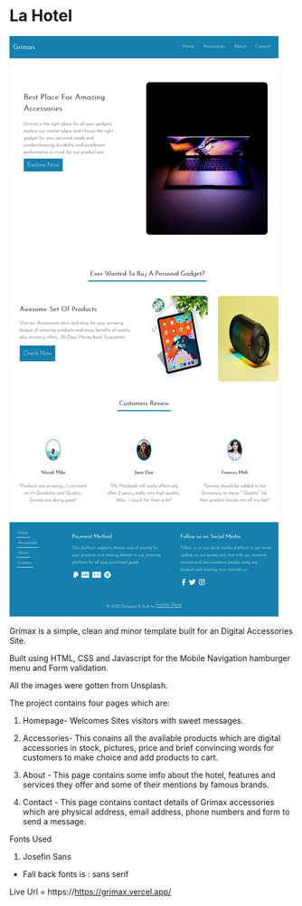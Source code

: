 # La Hotel
 
 <img src="images/screenshot.png" alt="project">

Grimax is a simple, clean and minor template built for an  Digital Accessories Site.

Built using HTML, CSS and Javascript for the Mobile Navigation hamburger menu and 
Form validation.

All the images were gotten from Unsplash.

The project contains four pages which are:

1. Homepage- Welcomes Sites visitors with sweet messages.

2. Accessories- This conains all the available products which are digital accessories in stock, pictures, price and brief convincing words for customers to make choice and add
products to cart.

3. About - This page contains some imfo about the hotel, features and services they offer and some of their mentions by famous brands.

4. Contact - This page contains contact details of Grimax accessories which are physical address, email address, phone numbers and form to send a message.

Fonts Used

1. Josefin Sans
* Fall back fonts is : sans serif
 

Live Url = https://https://grimax.vercel.app/
